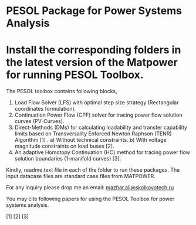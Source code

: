 # PESOL Package for Power Systems Analysis 
# Install the corresponding folders in the latest version of the Matpower for running PESOL Toolbox. 

The PESOL toolbox contains following blocks,

1) Load Flow Solver (LFS) with optimal step size strategy (Rectangular coordinates formulation).
2) Continuation Power Flow (CPF) solver for tracing power flow solution curves (PV-Curves).
3) Direct-Methods (DMs) for calculating loadability and transfer capability limits based on Transversality Enforced Newton Raphson (TENR) Algorithm [1] .
  a) Without technical constraints.
  b) With voltage magnitude constraints on load buses [2]. 
5) An adaptive Homotopy Continuation (HC) method for tracing power flow solution boundaries (1-manifold curves) [3].

Kindly, readme.text file in each of the folder to run these packages. 
The input datacase files are standard case files from MATPOWER.

For any inquiry please drop me an email:  mazhar.ali@skolkovotech.ru


You may cite following papers for using the PESOL Toolbox for power systems analysis.

[1]
[2]
[3]
